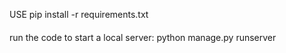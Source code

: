 USE
pip install -r requirements.txt

####
run the code to start a local server:
python manage.py runserver
